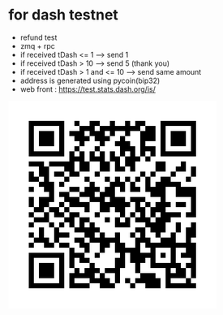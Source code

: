 for dash testnet
===================================

 - refund test
 - zmq + rpc
 - if received tDash <= 1 --> send 1
 - if received tDash > 10 --> send 5 (thank you)
 - if received tDash > 1 and <= 10 --> send same amount
 - address is generated using pycoin(bip32)
 - web front : https://test.stats.dash.org/is/
 
 ![qrcode](image/yWrTyTHavPkgboceyhzX1SHfHEqQcaA6R8.jpg?raw=true)
